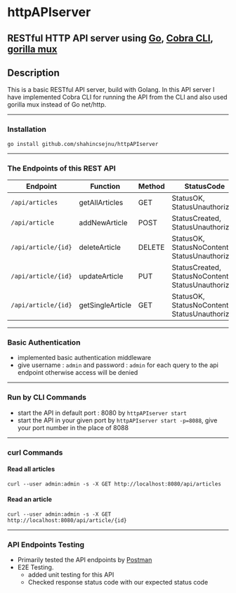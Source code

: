 # httpAPIserver

## RESTful HTTP API server using [Go](https://github.com/golang), [Cobra CLI](https://github.com/spf13/cobra), [gorilla mux](https://github.com/gorilla/mux)

## Description

This is a basic RESTful API server, build with Golang. In this API server I have implemented Cobra CLI for running the API from the CLI and also used gorilla mux instead of Go net/http.

------------ 

### Installation 

`go install github.com/shahincsejnu/httpAPIserver`


--------------

### The Endpoints of this REST API

|Endpoint | Function | Method | StatusCode | Authentication|
|-----|-----|-----|-----|-----|
|`/api/articles` | getAllArticles | GET | StatusOK, StatusUnauthorized | Basic|
|`/api/article` | addNewArticle | POST | StatusCreated, StatusUnauthorized | Basic|
|`/api/article/{id}` | deleteArticle | DELETE | StatusOK, StatusNoContent, StatusUnauthorized | Basic|
|`/api/article/{id}` | updateArticle | PUT | StatusCreated, StatusNoContent, StatusUnauthorized | Basic|
|`/api/article/{id}` | getSingleArticle | GET | StatusOK, StatusNoContent, StatusUnauthorized | Basic|


----------------

### Basic Authentication

- implemented basic authentication middleware
- give username : `admin` and password : `admin` for each query to the api endpoint otherwise access will be denied


----------------


### Run by CLI Commands

- start the API in default port : 8080 by `httpAPIserver start`
- start the API in your given port by `httpAPIserver start -p=8088`, give your port number in the place of 8088

---------------


### curl Commands

#### Read all articles

`curl --user admin:admin -s -X GET http://localhost:8080/api/articles`

#### Read an article

`curl --user admin:admin -s -X GET http://localhost:8080/api/article/{id}`



----------------

### API Endpoints Testing

- Primarily tested the API endpoints by [Postman](https://github.com/postmanlabs)
- E2E Testing.
    - added unit testing for this API
    - Checked response status code with our expected status code

